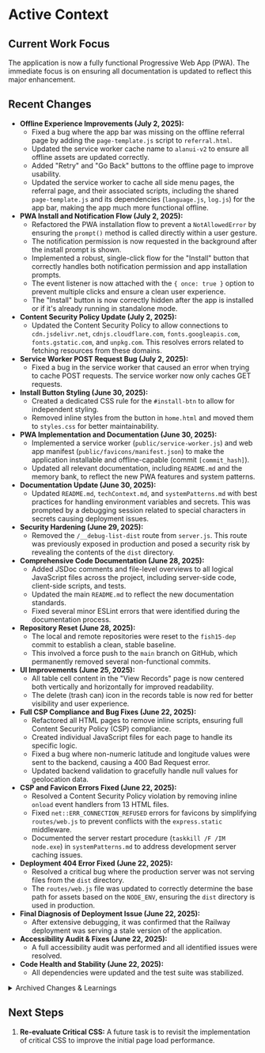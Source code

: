 <!-- Alan UI - activeContext.md | 22nd June 2025, WJW -->

# Active Context

## Current Work Focus
The application is now a fully functional Progressive Web App (PWA). The immediate focus is on ensuring all documentation is updated to reflect this major enhancement.

## Recent Changes
- **Offline Experience Improvements (July 2, 2025):**
    - Fixed a bug where the app bar was missing on the offline referral page by adding the `page-template.js` script to `referral.html`.
    - Updated the service worker cache name to `alanui-v2` to ensure all offline assets are updated correctly.
    - Added "Retry" and "Go Back" buttons to the offline page to improve usability.
    - Updated the service worker to cache all side menu pages, the referral page, and their associated scripts, including the shared `page-template.js` and its dependencies (`language.js`, `log.js`) for the app bar, making the app much more functional offline.
- **PWA Install and Notification Flow (July 2, 2025):**
    - Refactored the PWA installation flow to prevent a `NotAllowedError` by ensuring the `prompt()` method is called directly within a user gesture.
    - The notification permission is now requested in the background after the install prompt is shown.
    - Implemented a robust, single-click flow for the "Install" button that correctly handles both notification permission and app installation prompts.
    - The event listener is now attached with the `{ once: true }` option to prevent multiple clicks and ensure a clean user experience.
    - The "Install" button is now correctly hidden after the app is installed or if it's already running in standalone mode.
- **Content Security Policy Update (July 2, 2025):**
    - Updated the Content Security Policy to allow connections to `cdn.jsdelivr.net`, `cdnjs.cloudflare.com`, `fonts.googleapis.com`, `fonts.gstatic.com`, and `unpkg.com`. This resolves errors related to fetching resources from these domains.
- **Service Worker POST Request Bug (July 2, 2025):**
    - Fixed a bug in the service worker that caused an error when trying to cache POST requests. The service worker now only caches GET requests.
- **Install Button Styling (June 30, 2025):**
    - Created a dedicated CSS rule for the `#install-btn` to allow for independent styling.
    - Removed inline styles from the button in `home.html` and moved them to `styles.css` for better maintainability.
- **PWA Implementation and Documentation (June 30, 2025):**
    - Implemented a service worker (`public/service-worker.js`) and web app manifest (`public/favicons/manifest.json`) to make the application installable and offline-capable (commit `[commit_hash]`).
    - Updated all relevant documentation, including `README.md` and the memory bank, to reflect the new PWA features and system patterns.
- **Documentation Update (June 30, 2025):**
    - Updated `README.md`, `techContext.md`, and `systemPatterns.md` with best practices for handling environment variables and secrets. This was prompted by a debugging session related to special characters in secrets causing deployment issues.
- **Security Hardening (June 29, 2025):**
    - Removed the `/__debug-list-dist` route from `server.js`. This route was previously exposed in production and posed a security risk by revealing the contents of the `dist` directory.
- **Comprehensive Code Documentation (June 28, 2025):**
    - Added JSDoc comments and file-level overviews to all logical JavaScript files across the project, including server-side code, client-side scripts, and tests.
    - Updated the main `README.md` to reflect the new documentation standards.
    - Fixed several minor ESLint errors that were identified during the documentation process.
- **Repository Reset (June 28, 2025):**
    - The local and remote repositories were reset to the `fish15-dep` commit to establish a clean, stable baseline.
    - This involved a force push to the `main` branch on GitHub, which permanently removed several non-functional commits.
- **UI Improvements (June 25, 2025):**
    - All table cell content in the "View Records" page is now centered both vertically and horizontally for improved readability.
    - The delete (trash can) icon in the records table is now red for better visibility and user experience.
- **Full CSP Compliance and Bug Fixes (June 22, 2025):**
    - Refactored all HTML pages to remove inline scripts, ensuring full Content Security Policy (CSP) compliance.
    - Created individual JavaScript files for each page to handle its specific logic.
    - Fixed a bug where non-numeric latitude and longitude values were sent to the backend, causing a 400 Bad Request error.
    - Updated backend validation to gracefully handle null values for geolocation data.
- **CSP and Favicon Errors Fixed (June 22, 2025):**
    - Resolved a Content Security Policy violation by removing inline `onload` event handlers from 13 HTML files.
    - Fixed `net::ERR_CONNECTION_REFUSED` errors for favicons by simplifying `routes/web.js` to prevent conflicts with the `express.static` middleware.
    - Documented the server restart procedure (`taskkill /F /IM node.exe`) in `systemPatterns.md` to address development server caching issues.
- **Deployment 404 Error Fixed (June 22, 2025):**
    - Resolved a critical bug where the production server was not serving files from the `dist` directory.
    - The `routes/web.js` file was updated to correctly determine the base path for assets based on the `NODE_ENV`, ensuring the `dist` directory is used in production.
- **Final Diagnosis of Deployment Issue (June 22, 2025):**
    - After extensive debugging, it was confirmed that the Railway deployment was serving a stale version of the application.
- **Accessibility Audit & Fixes (June 22, 2025):**
    - A full accessibility audit was performed and all identified issues were resolved.
- **Code Health and Stability (June 22, 2025):**
    - All dependencies were updated and the test suite was stabilized.

<details>
<summary>Archived Changes & Learnings</summary>

- **Documentation Refactor (June 22, 2025):** Pruned and refactored all documentation for clarity.
- **Build Fix (June 22, 2025):** The `critical` CSS optimization was temporarily removed to debug build failures.
- **Learnings and Project Insights**:
    - **Route vs. Static Middleware Precedence**: A specific route handler (like `router.get('/')`) will always take precedence over `express.static()` middleware. This was the root cause of the 404 error in production.
    - **Deployment Environment Parity**: Build processes can fail in CI/CD even if they work locally.
    - **Pragmatic Retreat**: It's sometimes better to remove a problematic optimization to ensure stability.
    - **Test Environment Management**: Proper test setup and teardown are critical.

</details>

## Next Steps
1.  **Re-evaluate Critical CSS:** A future task is to revisit the implementation of critical CSS to improve the initial page load performance.
